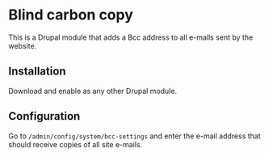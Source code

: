 # Blind carbon copy
This is a Drupal module that adds a Bcc address to all e-mails sent by the website.

## Installation
Download and enable as any other Drupal module.

## Configuration
Go to `/admin/config/system/bcc-settings` and enter the e-mail address that should receive copies of all site e-mails.
